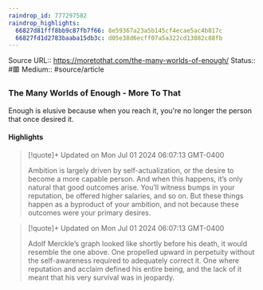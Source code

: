 ```yaml
---
raindrop_id: 777297582
raindrop_highlights:
  66827d81fff8bb9c87fb7f66: 8e59367a23a5b145cf4ecae5ac4b817c
  66827fd1d2783baaba15db3c: d05e38d6ecff07a5a322cd13882c88fb
---
```


Source URL:: https://moretothat.com/the-many-worlds-of-enough/
Status:: #🟥
Medium:: #source/article


### The Many Worlds of Enough - More To That

Enough is elusive because when you reach it, you&#39;re no longer the person that once desired it.

#### Highlights

> [!quote]+ Updated on Mon Jul 01 2024 06:07:13 GMT-0400
>
> Ambition is largely driven by self-actualization, or the desire to become a more capable person. And when this happens, it’s only natural that good outcomes arise. You’ll witness bumps in your reputation, be offered higher salaries, and so on. But these things happen as a byproduct of your ambition, and not because these outcomes were your primary desires.

> [!quote]+ Updated on Mon Jul 01 2024 06:07:13 GMT-0400
>
> Adolf Merckle’s graph looked like shortly before his death, it would resemble the one above. One propelled upward in perpetuity without the self-awareness required to adequately correct it. One where reputation and acclaim defined his entire being, and the lack of it meant that his very survival was in jeopardy.
